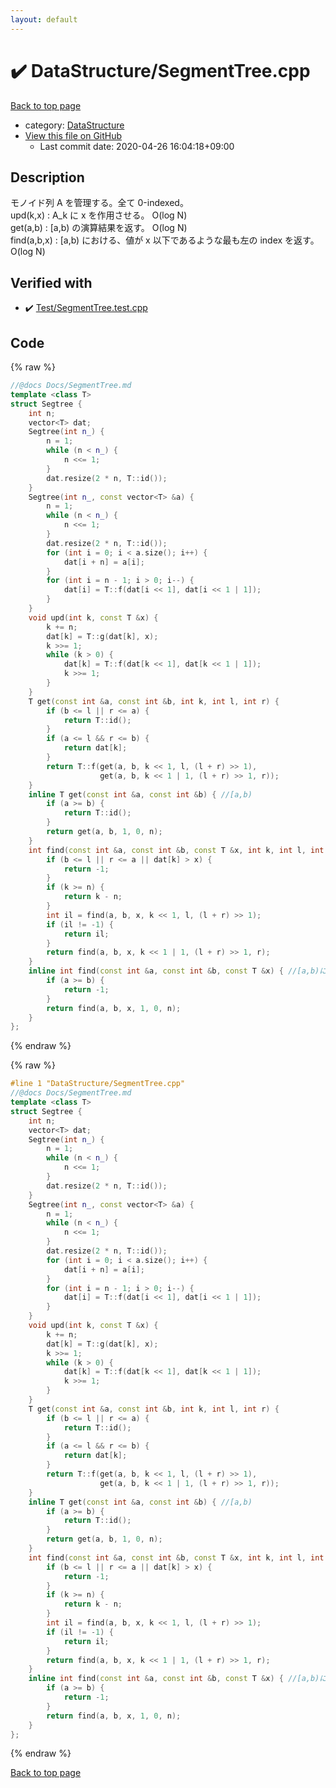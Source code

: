 ```yaml
---
layout: default
---
```


<!-- mathjax config similar to math.stackexchange -->
<script type="text/javascript" async
  src="https://cdnjs.cloudflare.com/ajax/libs/mathjax/2.7.5/MathJax.js?config=TeX-MML-AM_CHTML">
</script>
<script type="text/x-mathjax-config">
  MathJax.Hub.Config({
    TeX: { equationNumbers: { autoNumber: "AMS" }},
    tex2jax: {
      inlineMath: [ ['$','$'] ],
      processEscapes: true
    },
    "HTML-CSS": { matchFontHeight: false },
    displayAlign: "left",
    displayIndent: "2em"
  });
</script>

<script type="text/javascript" src="https://cdnjs.cloudflare.com/ajax/libs/jquery/3.4.1/jquery.min.js"></script>
<script src="https://cdn.jsdelivr.net/npm/jquery-balloon-js@1.1.2/jquery.balloon.min.js" integrity="sha256-ZEYs9VrgAeNuPvs15E39OsyOJaIkXEEt10fzxJ20+2I=" crossorigin="anonymous"></script>
<script type="text/javascript" src="../../assets/js/copy-button.js"></script>
<link rel="stylesheet" href="../../assets/css/copy-button.css" />


# :heavy_check_mark: DataStructure/SegmentTree.cpp

<a href="../../index.html">Back to top page</a>

* category: <a href="../../index.html#5e248f107086635fddcead5bf28943fc">DataStructure</a>
* <a href="{{ site.github.repository_url }}/blob/master/DataStructure/SegmentTree.cpp">View this file on GitHub</a>
    - Last commit date: 2020-04-26 16:04:18+09:00




## Description
モノイド列 A を管理する。全て 0-indexed。  
upd(k,x) : A_k に x を作用させる。 O(log N)   
get(a,b) : [a,b) の演算結果を返す。 O(log N)  
find(a,b,x) : [a,b) における、値が x 以下であるような最も左の index を返す。 O(log N)  

## Verified with

* :heavy_check_mark: <a href="../../verify/Test/SegmentTree.test.cpp.html">Test/SegmentTree.test.cpp</a>


## Code

<a id="unbundled"></a>
{% raw %}
```cpp
//@docs Docs/SegmentTree.md
template <class T>
struct Segtree {
    int n;
    vector<T> dat;
    Segtree(int n_) {
        n = 1;
        while (n < n_) {
            n <<= 1;
        }
        dat.resize(2 * n, T::id());
    }
    Segtree(int n_, const vector<T> &a) {
        n = 1;
        while (n < n_) {
            n <<= 1;
        }
        dat.resize(2 * n, T::id());
        for (int i = 0; i < a.size(); i++) {
            dat[i + n] = a[i];
        }
        for (int i = n - 1; i > 0; i--) {
            dat[i] = T::f(dat[i << 1], dat[i << 1 | 1]);
        }
    }
    void upd(int k, const T &x) {
        k += n;
        dat[k] = T::g(dat[k], x);
        k >>= 1;
        while (k > 0) {
            dat[k] = T::f(dat[k << 1], dat[k << 1 | 1]);
            k >>= 1;
        }
    }
    T get(const int &a, const int &b, int k, int l, int r) {
        if (b <= l || r <= a) {
            return T::id();
        }
        if (a <= l && r <= b) {
            return dat[k];
        }
        return T::f(get(a, b, k << 1, l, (l + r) >> 1),
                    get(a, b, k << 1 | 1, (l + r) >> 1, r));
    }
    inline T get(const int &a, const int &b) { //[a,b)
        if (a >= b) {
            return T::id();
        }
        return get(a, b, 1, 0, n);
    }
    int find(const int &a, const int &b, const T &x, int k, int l, int r) {
        if (b <= l || r <= a || dat[k] > x) {
            return -1;
        }
        if (k >= n) {
            return k - n;
        }
        int il = find(a, b, x, k << 1, l, (l + r) >> 1);
        if (il != -1) {
            return il;
        }
        return find(a, b, x, k << 1 | 1, (l + r) >> 1, r);
    }
    inline int find(const int &a, const int &b, const T &x) { //[a,b)における、値<=x なる最左のindexを求める
        if (a >= b) {
            return -1;
        }
        return find(a, b, x, 1, 0, n);
    }
};
```
{% endraw %}

<a id="bundled"></a>
{% raw %}
```cpp
#line 1 "DataStructure/SegmentTree.cpp"
//@docs Docs/SegmentTree.md
template <class T>
struct Segtree {
    int n;
    vector<T> dat;
    Segtree(int n_) {
        n = 1;
        while (n < n_) {
            n <<= 1;
        }
        dat.resize(2 * n, T::id());
    }
    Segtree(int n_, const vector<T> &a) {
        n = 1;
        while (n < n_) {
            n <<= 1;
        }
        dat.resize(2 * n, T::id());
        for (int i = 0; i < a.size(); i++) {
            dat[i + n] = a[i];
        }
        for (int i = n - 1; i > 0; i--) {
            dat[i] = T::f(dat[i << 1], dat[i << 1 | 1]);
        }
    }
    void upd(int k, const T &x) {
        k += n;
        dat[k] = T::g(dat[k], x);
        k >>= 1;
        while (k > 0) {
            dat[k] = T::f(dat[k << 1], dat[k << 1 | 1]);
            k >>= 1;
        }
    }
    T get(const int &a, const int &b, int k, int l, int r) {
        if (b <= l || r <= a) {
            return T::id();
        }
        if (a <= l && r <= b) {
            return dat[k];
        }
        return T::f(get(a, b, k << 1, l, (l + r) >> 1),
                    get(a, b, k << 1 | 1, (l + r) >> 1, r));
    }
    inline T get(const int &a, const int &b) { //[a,b)
        if (a >= b) {
            return T::id();
        }
        return get(a, b, 1, 0, n);
    }
    int find(const int &a, const int &b, const T &x, int k, int l, int r) {
        if (b <= l || r <= a || dat[k] > x) {
            return -1;
        }
        if (k >= n) {
            return k - n;
        }
        int il = find(a, b, x, k << 1, l, (l + r) >> 1);
        if (il != -1) {
            return il;
        }
        return find(a, b, x, k << 1 | 1, (l + r) >> 1, r);
    }
    inline int find(const int &a, const int &b, const T &x) { //[a,b)における、値<=x なる最左のindexを求める
        if (a >= b) {
            return -1;
        }
        return find(a, b, x, 1, 0, n);
    }
};

```
{% endraw %}

<a href="../../index.html">Back to top page</a>

